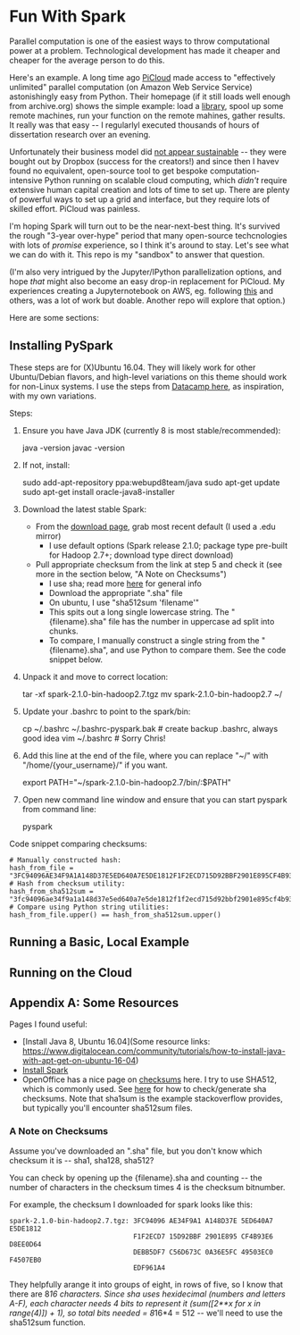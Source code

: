 # Fun With Spark

Parallel computation is one of the easiest ways to throw computational power at a problem. Technological development has made it cheaper and cheaper for the average person to do this. 

Here's an example. A long time ago [PiCloud](https://web.archive.org/web/20130805174353/http://www.picloud.com/) made access to "effectively unlimited" parallel computation (on Amazon Web Service Service) astonishingly easy from Python. Their homepage (if it still loads well enough from archive.org) shows the simple example: load a [library](https://pypi.python.org/pypi/cloud), spool up some remote machines, run your function on the remote mahines, gather results. It really was that easy -- I regularlyl executed thousands of hours of dissertation research over an evening. 

Unfortunately their business model did [not appear sustainable](https://www.crunchbase.com/organization/picloud/timeline#/timeline/index) -- they were bought out by Dropbox (success for the creators!) and since then I havev found no equivalent, open-source tool to get bespoke computation-intensive Python running on scalable cloud computing, which *didn't* require extensive human capital creation and lots of time to set up. There are plenty of powerful ways to set up a grid and interface, but they require lots of skilled effort. PiCloud was painless. 

I'm hoping Spark will turn out to be the near-next-best thing. It's survived the rough "3-year over-hype" period that many open-source techcnologies with lots of *promise* experience, so I think it's around to stay. Let's see what we can do with it. This repo is my "sandbox" to answer that question. 

(I'm also very intrigued by the Jupyter/IPython parallelization options, and hope *that* might also become an easy drop-in replacement for PiCloud. My experiences creating a Jupyternotebook on AWS, eg. following [this](http://ipyparallel.readthedocs.io/en/latest/) and others, was a lot of work but doable. Another repo will explore that option.)

Here are some sections:

## Installing PySpark

These steps are for (X)Ubuntu 16.04. They will likely work for other Ubuntu/Debian flavors, and high-level variations on this theme should work for non-Linux systems. I use the steps from [Datacamp here](https://www.datacamp.com/community/tutorials/apache-spark-python), as inspiration, with my own variations.

Steps:

1. Ensure you have Java JDK (currently 8 is most stable/recommended):

    java -version
    javac -version

2. If not, install:

    sudo add-apt-repository ppa:webupd8team/java
    sudo apt-get update
    sudo apt-get install oracle-java8-installer 

3. Download the latest stable Spark:
    - From the [download page](https://spark.apache.org/downloads.html), grab most recent default (I used a .edu mirror)
        - I use default options (Spark release 2.1.0; package type pre-built for Hadoop 2.7+; download type direct download)
    - Pull appropriate checksum from the link at step 5 and check it (see more in the section below, "A Note on Checksums")
        - I use sha; read more [here](https://www.openoffice.org/download/checksums.html) for general info
        - Download the appropriate ".sha" file
        - On ubuntu, I use "sha512sum 'filename'"
        - This spits out a long single lowercase string. The "{filename}.sha" file has the number in uppercase ad split into chunks. 
        - To compare, I manually construct a single string from the "{filename}.sha", and use Python to compare them. See the code snippet below.

4. Unpack it and move to correct location:

    tar -xf spark-2.1.0-bin-hadoop2.7.tgz
    mv spark-2.1.0-bin-hadoop2.7  ~/

5. Update your .bashrc to point to the spark/bin:

    cp ~/.bashrc ~/.bashrc-pyspark.bak  # create backup .bashrc, always good idea
    vim ~/.bashrc     # Sorry Chris!

6. Add this line at the end of the file, where you can replace "~/" with "/home/{your_username}/" if you want.

    export PATH="~/spark-2.1.0-bin-hadoop2.7/bin/:$PATH"

7. Open new command line window and ensure that you can start pyspark from command line:

    pyspark



Code snippet comparing checksums:
        
    # Manually constructed hash:
    hash_from_file = "3FC94096AE34F9A1A148D37E5ED640A7E5DE1812F1F2ECD715D92BBF2901E895CF4B93E6D8EE0D64DEBB5DF7C56D673C0A36E5FC49503EC0F4507EB0EDF961A4"
    # Hash from checksum utility:
    hash_from_sha512sum = "3fc94096ae34f9a1a148d37e5ed640a7e5de1812f1f2ecd715d92bbf2901e895cf4b93e6d8ee0d64debb5df7c56d673c0a36e5fc49503ec0f4507eb0edf961a4"
    # Compare using Python string utilities:
    hash_from_file.upper() == hash_from_sha512sum.upper()

## Running a Basic, Local Example

## Running on the Cloud


## Appendix A: Some Resources

Pages I found useful:

- [Install Java 8, Ubuntu 16.04](Some resource links: https://www.digitalocean.com/community/tutorials/how-to-install-java-with-apt-get-on-ubuntu-16-04)
- [Install Spark](https://www.datacamp.com/community/tutorials/apache-spark-python)
- OpenOffice has a nice page on [checksums](https://www.openoffice.org/download/checksums.html) here. I try to use SHA512, which is commonly used. See [here](https://askubuntu.com/questions/61826/how-do-i-check-the-sha1-hash-of-a-file) for how to check/generate sha checksums. Note that sha1sum is the example stackoverflow provides, but typically you'll encounter sha512sum files. 


### A Note on Checksums

Assume you've downloaded an ".sha" file, but you don't know which checksum it is -- sha1, sha128, sha512? 

You can check by opening up the {filename}.sha and counting -- the number of characters in the checksum times 4 is the checksum bitnumber. 

For example, the checksum I downloaded for spark looks like this:

    spark-2.1.0-bin-hadoop2.7.tgz: 3FC94096 AE34F9A1 A148D37E 5ED640A7 E5DE1812
                                   F1F2ECD7 15D92BBF 2901E895 CF4B93E6 D8EE0D64
                                   DEBB5DF7 C56D673C 0A36E5FC 49503EC0 F4507EB0
                                   EDF961A4

They helpfully arange it into groups of eight, in rows of five, so I know that there are 8*16 characters. Since sha uses hexidecimal (numbers and letters A-F), each character needs 4 bits to represent it (sum([2**x for x in range(4)]) + 1), so total bits needed = 8*16*4 = 512 -- we'll need to use the sha512sum function. 

